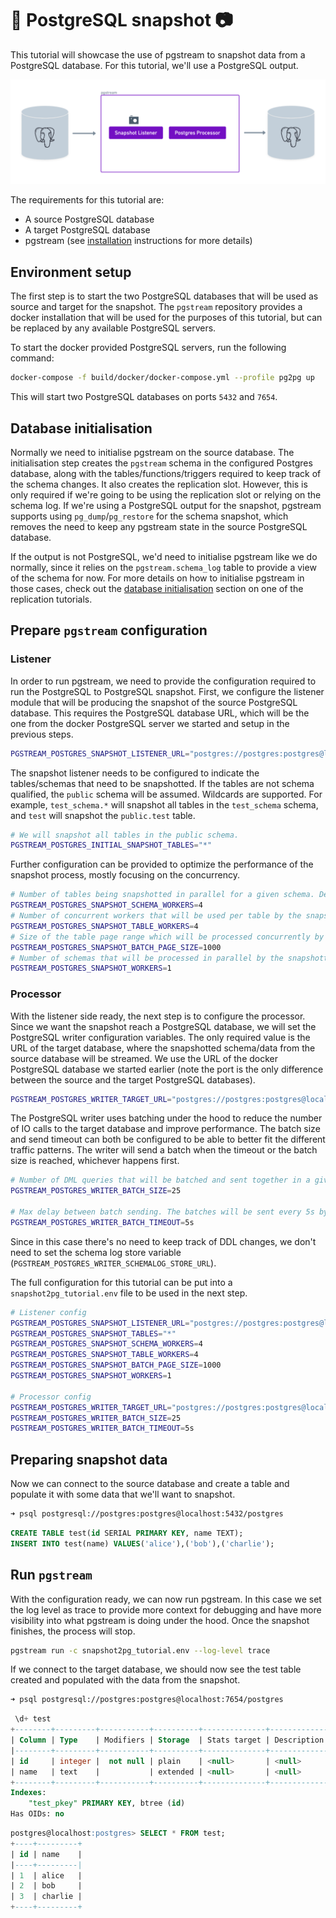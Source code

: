 # 🐘 PostgreSQL snapshot 📷

This tutorial will showcase the use of pgstream to snapshot data from a PostgreSQL database. For this tutorial, we'll use a PostgreSQL output.

![snapshot2pg tutorial](../img/pgstream_tutorial_snapshot2pg.svg)

The requirements for this tutorial are:

- A source PostgreSQL database
- A target PostgreSQL database
- pgstream (see [installation](../../README.md#installation) instructions for more details)

## Environment setup

The first step is to start the two PostgreSQL databases that will be used as source and target for the snapshot. The `pgstream` repository provides a docker installation that will be used for the purposes of this tutorial, but can be replaced by any available PostgreSQL servers.

To start the docker provided PostgreSQL servers, run the following command:

```sh
docker-compose -f build/docker/docker-compose.yml --profile pg2pg up
```

This will start two PostgreSQL databases on ports `5432` and `7654`.

## Database initialisation

Normally we need to initialise pgstream on the source database. The initialisation step creates the `pgstream` schema in the configured Postgres database, along with the tables/functions/triggers required to keep track of the schema changes. It also creates the replication slot. However, this is only required if we're going to be using the replication slot or relying on the schema log. If we're using a PostgreSQL output for the snapshot, pgstream supports using `pg_dump`/`pg_restore` for the schema snapshot, which removes the need to keep any pgstream state in the source PostgreSQL database.

If the output is not PostgreSQL, we'd need to initialise pgstream like we do normally, since it relies on the `pgstream.schema_log` table to provide a view of the schema for now. For more details on how to initialise pgstream in those cases, check out the [database initialisation](postgres_to_postgres.md#database-initialisation) section on one of the replication tutorials.

## Prepare `pgstream` configuration

### Listener

In order to run pgstream, we need to provide the configuration required to run the PostgreSQL to PostgreSQL snapshot. First, we configure the listener module that will be producing the snapshot of the source PostgreSQL database. This requires the PostgreSQL database URL, which will be the one from the docker PostgreSQL server we started and setup in the previous steps.

```sh
PGSTREAM_POSTGRES_SNAPSHOT_LISTENER_URL="postgres://postgres:postgres@localhost:5432?sslmode=disable"
```

The snapshot listener needs to be configured to indicate the tables/schemas that need to be snapshotted. If the tables are not schema qualified, the `public` schema will be assumed. Wildcards are supported. For example, `test_schema.*` will snapshot all tables in the `test_schema` schema, and `test` will snapshot the `public.test` table.

```sh
# We will snapshot all tables in the public schema.
PGSTREAM_POSTGRES_INITIAL_SNAPSHOT_TABLES="*"
```

Further configuration can be provided to optimize the performance of the snapshot process, mostly focusing on the concurrency.

```sh
# Number of tables being snapshotted in parallel for a given schema. Defaults to 4.
PGSTREAM_POSTGRES_SNAPSHOT_SCHEMA_WORKERS=4
# Number of concurrent workers that will be used per table by the snapshotting process. Defaults to 4.
PGSTREAM_POSTGRES_SNAPSHOT_TABLE_WORKERS=4
# Size of the table page range which will be processed concurrently by the table workers from PGSTREAM_POSTGRES_INITIAL_SNAPSHOT_TABLE_WORKERS. Defaults to 1000.
PGSTREAM_POSTGRES_SNAPSHOT_BATCH_PAGE_SIZE=1000
# Number of schemas that will be processed in parallel by the snapshotting process. Defaults to 1.
PGSTREAM_POSTGRES_SNAPSHOT_WORKERS=1
```

### Processor

With the listener side ready, the next step is to configure the processor. Since we want the snapshot reach a PostgreSQL database, we will set the PostgreSQL writer configuration variables. The only required value is the URL of the target database, where the snapshotted schema/data from the source database will be streamed. We use the URL of the docker PostgreSQL database we started earlier (note the port is the only difference between the source and the target PostgreSQL databases).

```sh
PGSTREAM_POSTGRES_WRITER_TARGET_URL="postgres://postgres:postgres@localhost:7654?sslmode=disable"
```

The PostgreSQL writer uses batching under the hood to reduce the number of IO calls to the target database and improve performance. The batch size and send timeout can both be configured to be able to better fit the different traffic patterns. The writer will send a batch when the timeout or the batch size is reached, whichever happens first.

```sh
# Number of DML queries that will be batched and sent together in a given transaction. It defaults to 100.
PGSTREAM_POSTGRES_WRITER_BATCH_SIZE=25

# Max delay between batch sending. The batches will be sent every 5s by default.
PGSTREAM_POSTGRES_WRITER_BATCH_TIMEOUT=5s
```

Since in this case there's no need to keep track of DDL changes, we don't need to set the schema log store variable (`PGSTREAM_POSTGRES_WRITER_SCHEMALOG_STORE_URL`).

The full configuration for this tutorial can be put into a `snapshot2pg_tutorial.env` file to be used in the next step.

```sh
# Listener config
PGSTREAM_POSTGRES_SNAPSHOT_LISTENER_URL="postgres://postgres:postgres@localhost:5432?sslmode=disable"
PGSTREAM_POSTGRES_SNAPSHOT_TABLES="*"
PGSTREAM_POSTGRES_SNAPSHOT_SCHEMA_WORKERS=4
PGSTREAM_POSTGRES_SNAPSHOT_TABLE_WORKERS=4
PGSTREAM_POSTGRES_SNAPSHOT_BATCH_PAGE_SIZE=1000
PGSTREAM_POSTGRES_SNAPSHOT_WORKERS=1

# Processor config
PGSTREAM_POSTGRES_WRITER_TARGET_URL="postgres://postgres:postgres@localhost:7654?sslmode=disable"
PGSTREAM_POSTGRES_WRITER_BATCH_SIZE=25
PGSTREAM_POSTGRES_WRITER_BATCH_TIMEOUT=5s
```

## Preparing snapshot data

Now we can connect to the source database and create a table and populate it with some data that we'll want to snapshot.

```sh
➜ psql postgresql://postgres:postgres@localhost:5432/postgres
```

```sql
CREATE TABLE test(id SERIAL PRIMARY KEY, name TEXT);
INSERT INTO test(name) VALUES('alice'),('bob'),('charlie');
```

## Run `pgstream`

With the configuration ready, we can now run pgstream. In this case we set the log level as trace to provide more context for debugging and have more visibility into what pgstream is doing under the hood. Once the snapshot finishes, the process will stop.

```sh
pgstream run -c snapshot2pg_tutorial.env --log-level trace
```

If we connect to the target database, we should now see the test table created and populated with the data from the snapshot.

```sh
➜ psql postgresql://postgres:postgres@localhost:7654/postgres
```

```sql
 \d+ test
+--------+---------+-----------+----------+--------------+-------------+
| Column | Type    | Modifiers | Storage  | Stats target | Description |
|--------+---------+-----------+----------+--------------+-------------|
| id     | integer |  not null | plain    | <null>       | <null>      |
| name   | text    |           | extended | <null>       | <null>      |
+--------+---------+-----------+----------+--------------+-------------+
Indexes:
    "test_pkey" PRIMARY KEY, btree (id)
Has OIDs: no
```

```sql
postgres@localhost:postgres> SELECT * FROM test;
+----+---------+
| id | name    |
|----+---------|
| 1  | alice   |
| 2  | bob     |
| 3  | charlie |
+----+---------+
```
